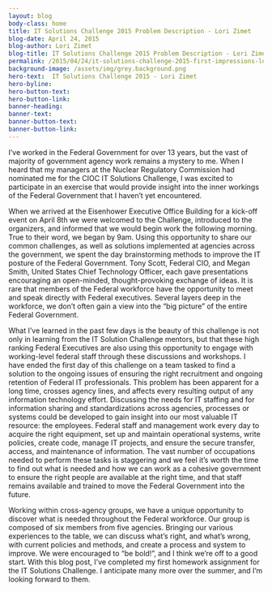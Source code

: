 ```yaml
---
layout: blog
body-class: home
title: IT Solutions Challenge 2015 Problem Description - Lori Zimet
blog-date: April 24, 2015
blog-author: Lori Zimet
blog-title: IT Solutions Challenge 2015 Problem Description - Lori Zimet
permalink: /2015/04/24/it-solutions-challenge-2015-first-impressions-lori-zimet/
background-image: /assets/img/grey.background.png
hero-text:  IT Solutions Challenge 2015 - Lori Zimet
hero-byline:
hero-button-text: 
hero-button-link: 
banner-heading: 
banner-text: 
banner-button-text: 
banner-button-link: 
---
```

I’ve worked in the Federal Government for over 13 years, but the vast of majority of government agency work remains a mystery to me. When I heard that my managers at the Nuclear Regulatory Commission had nominated me for the CIOC IT Solutions Challenge, I was excited to participate in an exercise that would provide insight into the inner workings of the Federal Government that I haven’t yet encountered.

When we arrived at the Eisenhower Executive Office Building for a kick-off event on April 8th we were welcomed to the Challenge, introduced to the organizers, and informed that we would begin work the following morning. True to their word, we began by 9am. Using this opportunity to share our common challenges, as well as solutions implemented at agencies across the government, we spent the day brainstorming methods to improve the IT posture of the Federal Government. Tony Scott, Federal CIO, and Megan Smith, United States Chief Technology Officer, each gave presentations encouraging an open-minded, thought-provoking exchange of ideas. It is rare that members of the Federal workforce have the opportunity to meet and speak directly with Federal executives. Several layers deep in the workforce, we don’t often gain a view into the “big picture” of the entire Federal Government.

What I’ve learned in the past few days is the beauty of this challenge is not only in learning from the IT Solution Challenge mentors, but that these high ranking Federal Executives are also using this opportunity to engage with working-level federal staff through these discussions and workshops. I have ended the first day of this challenge on a team tasked to find a solution to the ongoing issues of ensuring the right recruitment and ongoing retention of Federal IT professionals. This problem has been apparent for a long time, crosses agency lines, and affects every resulting output of any information technology effort. Discussing the needs for IT staffing and for information sharing and standardizations across agencies, processes or systems could be developed to gain insight into our most valuable IT resource: the employees. Federal staff and management work every day to acquire the right equipment, set up and maintain operational systems, write policies, create code, manage IT projects, and ensure the secure transfer, access, and maintenance of information. The vast number of occupations needed to perform these tasks is staggering and we feel it’s worth the time to find out what is needed and how we can work as a cohesive government to ensure the right people are available at the right time, and that staff remains available and trained to move the Federal Government into the future.

Working within cross-agency groups, we have a unique opportunity to discover what is needed throughout the Federal workforce. Our group is composed of six members from five agencies. Bringing our various experiences to the table, we can discuss what’s right, and what’s wrong, with current policies and methods, and create a process and system to improve. We were encouraged to “be bold!”, and I think we’re off to a good start.  With this blog post, I’ve completed my first homework assignment for the IT Solutions Challenge. I anticipate many more over the summer, and I’m looking forward to them.



